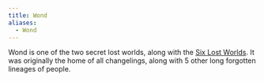 ```yaml
---
title: Wond
aliases:
  - Wond
---
```


Wond is one of the two secret lost worlds, along with the [Six Lost Worlds](../6-lost-worlds.md). It was originally the home of all changelings, along with 5 other long forgotten lineages of people.
